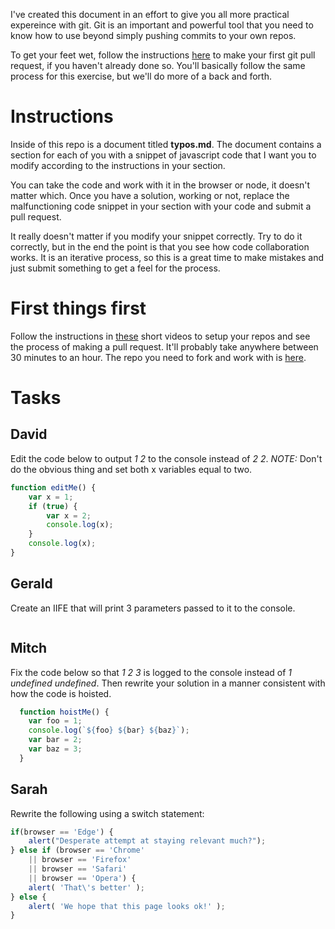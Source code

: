 I've created this document in an effort to give you all more practical expereince with git. Git is an important and powerful tool that you need to know how to use beyond simply pushing commits to your own repos.


To get your feet wet, follow the instructions [here](https://github.com/firstcontributions/first-contributions) to make your first git pull request, if you haven't already done so. You'll basically follow the same process for this exercise, but we'll do more of a back and forth.

# Instructions
Inside of this repo is a document titled **typos.md**. The document contains a section for each of you with a snippet of javascript code that I want you to modify according to the instructions in your section. 

You can take the code and work with it in the browser or node, it doesn't matter which. Once you have a solution, working or not, replace the malfunctioning code snippet in your section with your code and submit a pull request.

It really doesn't matter if you modify your snippet correctly. Try to do it correctly, but in the end the point is that you see how code collaboration works. It is an iterative process, so this is a great time to make mistakes and just submit something to get a feel for the process.

# First things first
Follow the instructions in [these](https://egghead.io/courses/how-to-contribute-to-an-open-source-project-on-github) short videos to setup your repos and see the process of making a pull request. It'll probably take anywhere between 30 minutes to an hour. The repo you need to fork and work with is [here](https://github.com/jhiester/pcgGit).


# Tasks
## David
Edit the code below to output *1 2* to the console instead of *2 2*. *NOTE:* Don't do the obvious thing and set both x variables equal to two.

```javascript
function editMe() {
    var x = 1;
    if (true) {
        var x = 2;
        console.log(x);
    }
    console.log(x);
}
```

## Gerald
Create an IIFE that will print 3 parameters passed to it to the console.
```javascript

```

## Mitch
Fix the code below so that *1 2 3* is logged to the console instead of *1 undefined undefined*. Then rewrite your solution in a manner consistent with how the code is hoisted.

```javascript
  function hoistMe() {
    var foo = 1;
    console.log(`${foo} ${bar} ${baz}`);
    var bar = 2;
    var baz = 3;
  }
```

## Sarah
Rewrite the following using a switch statement:

```javascript
if(browser == 'Edge') {
    alert("Desperate attempt at staying relevant much?");
} else if (browser == 'Chrome'
    || browser == 'Firefox'
    || browser == 'Safari'
    || browser == 'Opera') {
    alert( 'That\'s better' );
} else {
    alert( 'We hope that this page looks ok!' );
}
```
